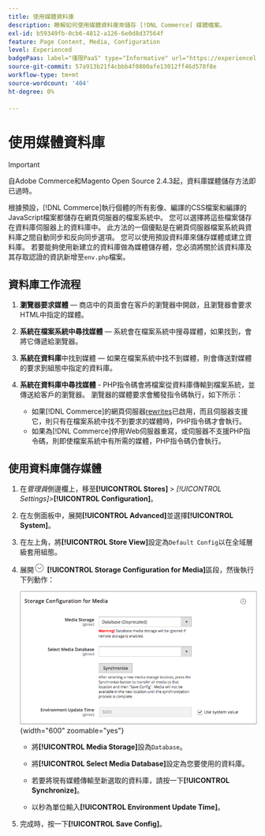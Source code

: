```yaml
---
title: 使用媒體資料庫
description: 瞭解如何使用媒體資料庫來儲存 [!DNL Commerce] 媒體檔案。
exl-id: b59349fb-0cb6-4812-a126-6e0d8d37564f
feature: Page Content, Media, Configuration
level: Experienced
badgePaas: label="僅限PaaS" type="Informative" url="https://experienceleague.adobe.com/zh-hant/docs/commerce/user-guides/product-solutions" tooltip="僅適用於雲端專案(Adobe管理的PaaS基礎結構)和內部部署專案的Adobe Commerce 。"
source-git-commit: 57a913b21f4cbbb4f0800afe13012ff46d578f8e
workflow-type: tm+mt
source-wordcount: '404'
ht-degree: 0%

---
```


# 使用媒體資料庫

>[!IMPORTANT]
>
>自Adobe Commerce和Magento Open Source 2.4.3起，資料庫媒體儲存方法即已過時。

根據預設，[!DNL Commerce]執行個體的所有影像、編譯的CSS檔案和編譯的JavaScript檔案都儲存在網頁伺服器的檔案系統中。 您可以選擇將這些檔案儲存在資料庫伺服器上的資料庫中。 此方法的一個優點是在網頁伺服器檔案系統與資料庫之間自動同步和反向同步選項。 您可以使用預設資料庫來儲存媒體或建立資料庫。 若要能夠使用新建立的資料庫做為媒體儲存體，您必須將關於該資料庫及其存取認證的資訊新增至`env.php`檔案。

## 資料庫工作流程

1. **瀏覽器要求媒體** — 商店中的頁面會在客戶的瀏覽器中開啟，且瀏覽器會要求HTML中指定的媒體。

1. **系統在檔案系統中尋找媒體** — 系統會在檔案系統中搜尋媒體，如果找到，會將它傳遞給瀏覽器。

1. **系統在資料庫**&#x200B;中找到媒體 — 如果在檔案系統中找不到媒體，則會傳送對媒體的要求到組態中指定的資料庫。

1. **系統在資料庫中尋找媒體** - PHP指令碼會將檔案從資料庫傳輸到檔案系統，並傳送給客戶的瀏覽器。 瀏覽器的媒體要求會觸發指令碼執行，如下所示：

   - 如果[!DNL Commerce]的網頁伺服器[rewrites](../merchandising-promotions/url-rewrite.md)已啟用，而且伺服器支援它，則只有在檔案系統中找不到要求的媒體時，PHP指令碼才會執行。
   - 如果為[!DNL Commerce]停用Web伺服器重寫，或伺服器不支援PHP指令碼，則即使檔案系統中有所需的媒體，PHP指令碼仍會執行。

## 使用資料庫儲存媒體

1. 在&#x200B;_管理員_&#x200B;側邊欄上，移至&#x200B;**[!UICONTROL Stores]** > _[!UICONTROL Settings]_>**[!UICONTROL Configuration]**。

1. 在左側面板中，展開&#x200B;**[!UICONTROL Advanced]**&#x200B;並選擇&#x200B;**[!UICONTROL System]**。

1. 在左上角，將&#x200B;**[!UICONTROL Store View]**&#x200B;設定為`Default Config`以在全域層級套用組態。

1. 展開![展開選取器](../assets/icon-display-expand.png) **[!UICONTROL Storage Configuration for Media]**&#x200B;區段，然後執行下列動作：

   ![進階設定 — 媒體的儲存設定](./assets/database-storage-deprecated.png){width="600" zoomable="yes"}

   - 將&#x200B;**[!UICONTROL Media Storage]**&#x200B;設為`Database`。

   - 將&#x200B;**[!UICONTROL Select Media Database]**&#x200B;設定為您要使用的資料庫。

   - 若要將現有媒體傳輸至新選取的資料庫，請按一下&#x200B;**[!UICONTROL Synchronize]**。

   - 以秒為單位輸入&#x200B;**[!UICONTROL Environment Update Time]**。

1. 完成時，按一下&#x200B;**[!UICONTROL Save Config]**。
